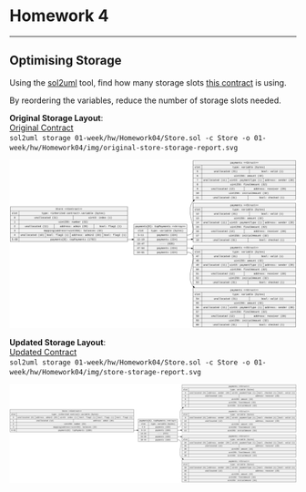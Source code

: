 # Homework 4

***
## Optimising Storage
Using the <a href="https://github.com/naddison36/sol2uml">sol2uml</a> tool, find how many storage slots <a href="https://gist.github.com/extropyCoder/6e9b5d5497b8ead54590e72382cdca24">this contract</a> is using.<br>

By reordering the variables, reduce the number of storage slots needed.<br>

<b>Original Storage Layout</b>:<br>
[Original Contract](./original__Store.sol)<br>
`sol2uml storage 01-week/hw/Homework04/Store.sol -c Store -o 01-week/hw/Homework04/img/original-store-storage-report.svg`<br>

![Original Store Storage Report](./img/original-store-storage-report.svg)<br>

<b>Updated Storage Layout</b>:<br>
[Updated Contract](./Store.sol)<br>
`sol2uml storage 01-week/hw/Homework04/Store.sol -c Store -o 01-week/hw/Homework04/img/store-storage-report.svg`<br>

![Updated Store Storage Report](./img/updated-store-storage-report.svg)